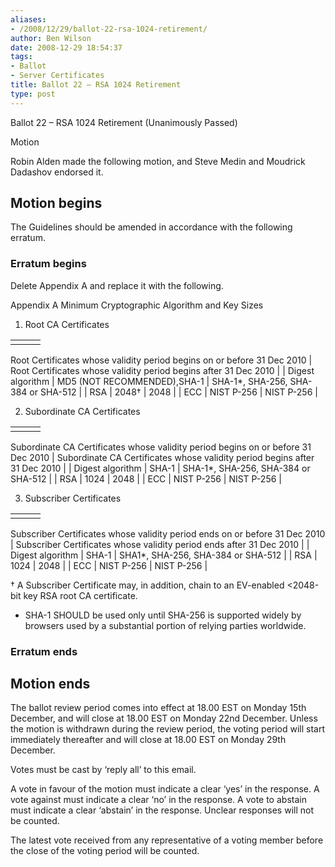 ```yaml
---
aliases:
- /2008/12/29/ballot-22-rsa-1024-retirement/
author: Ben Wilson
date: 2008-12-29 18:54:37
tags:
- Ballot
- Server Certificates
title: Ballot 22 – RSA 1024 Retirement
type: post
---
```


Ballot 22 – RSA 1024 Retirement (Unanimously Passed)

Motion

Robin Alden made the following motion, and Steve Medin and Moudrick Dadashov endorsed it.

## Motion begins

The Guidelines should be amended in accordance with the following erratum.

### Erratum begins

Delete Appendix A and replace it with the following.

Appendix A Minimum Cryptographic Algorithm and Key Sizes

1. Root CA Certificates

| | | |
| --- | --- | --- |
| |
Root Certificates whose validity period begins on or before 31 Dec 2010
|
Root Certificates whose validity period begins after 31 Dec 2010
|
|
Digest algorithm
|
MD5 (NOT RECOMMENDED),SHA-1
|
SHA-1\*, SHA-256, SHA-384 or SHA-512
|
|
RSA
|
2048†
|
2048
|
|
ECC
|
NIST P-256
|
NIST P-256
|

2. Subordinate CA Certificates

| | | |
| --- | --- | --- |
| |
Subordinate CA Certificates whose validity period begins on or before 31 Dec 2010
|
Subordinate CA Certificates whose validity period begins after 31 Dec 2010
|
|
Digest algorithm
|
SHA-1
|
SHA-1\*, SHA-256, SHA-384 or SHA-512
|
|
RSA
|
1024
|
2048
|
|
ECC
|
NIST P-256
|
NIST P-256
|

3. Subscriber Certificates

| | | |
| --- | --- | --- |
| |
Subscriber Certificates whose validity period ends on or before 31 Dec 2010
|
Subscriber Certificates whose validity period ends after 31 Dec 2010
|
|
Digest algorithm
|
SHA-1
|
SHA1\*, SHA-256, SHA-384 or SHA-512
|
|
RSA
|
1024
|
2048
|
|
ECC
|
NIST P-256
|
NIST P-256
|

† A Subscriber Certificate may, in addition, chain to an EV-enabled \<2048-bit key RSA root CA certificate.

- SHA-1 SHOULD be used only until SHA-256 is supported widely by browsers used by a substantial portion of relying parties worldwide.

### Erratum ends

## Motion ends

The ballot review period comes into effect at 18.00 EST on Monday 15th December, and will close at 18.00 EST on Monday 22nd December. Unless the motion is withdrawn during the review period, the voting period will start immediately thereafter and will close at 18.00 EST on Monday 29th December.

Votes must be cast by ‘reply all’ to this email.

A vote in favour of the motion must indicate a clear ‘yes’ in the response. A vote against must indicate a clear ‘no’ in the response. A vote to abstain must indicate a clear ‘abstain’ in the response. Unclear responses will not be counted.

The latest vote received from any representative of a voting member before the close of the voting period will be counted.